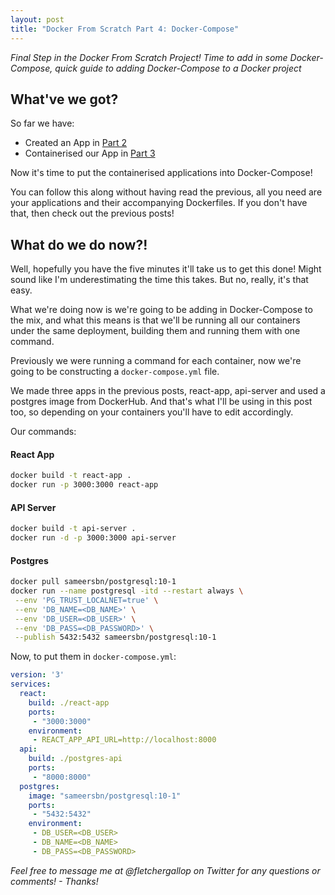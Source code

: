 ```yaml
---
layout: post
title: "Docker From Scratch Part 4: Docker-Compose"
---
```


_Final Step in the Docker From Scratch Project! Time to add in some Docker-Compose, quick guide to adding Docker-Compose to a Docker project_

## What've we got?

So far we have:

- Created an App in [Part 2]()
- Containerised our App in [Part 3]()

Now it's time to put the containerised applications into Docker-Compose!

You can follow this along without having read the previous, all you need are your applications and their accompanying Dockerfiles. If you don't have that, then check out the previous posts!

## What do we do now?!

Well, hopefully you have the five minutes it'll take us to get this done! Might sound like I'm underestimating the time this takes. But no, really, it's that easy. 

What we're doing now is we're going to be adding in Docker-Compose to the mix, and what this means is that we'll be running all our containers under the same deployment, building them and running them with one command. 

Previously we were running a command for each container, now we're going to be constructing a `docker-compose.yml` file. 

We made three apps in the previous posts, react-app, api-server and used a postgres image from DockerHub. And that's what I'll be using in this post too, so depending on your containers you'll have to edit accordingly. 

Our commands:

#### React App
```bash
docker build -t react-app .
docker run -p 3000:3000 react-app
```

#### API Server
```bash
docker build -t api-server .
docker run -d -p 3000:3000 api-server
```

#### Postgres

```bash
docker pull sameersbn/postgresql:10-1
docker run --name postgresql -itd --restart always \
 --env 'PG_TRUST_LOCALNET=true' \
 --env 'DB_NAME=<DB_NAME>' \
 --env 'DB_USER=<DB_USER>' \
 --env 'DB_PASS=<DB_PASSWORD>' \
 --publish 5432:5432 sameersbn/postgresql:10-1
```

Now, to put them in `docker-compose.yml`:

```yml
version: '3'
services:
  react:
    build: ./react-app
    ports:
     - "3000:3000"
    environment:
     - REACT_APP_API_URL=http://localhost:8000
  api:
    build: ./postgres-api
    ports: 
     - "8000:8000"
  postgres:
    image: "sameersbn/postgresql:10-1"
    ports: 
     - "5432:5432"
    environment: 
     - DB_USER=<DB_USER>
     - DB_NAME=<DB_NAME>
     - DB_PASS=<DB_PASSWORD>
```

_Feel free to message me at @fletchergallop on Twitter for any questions or comments! - Thanks!_